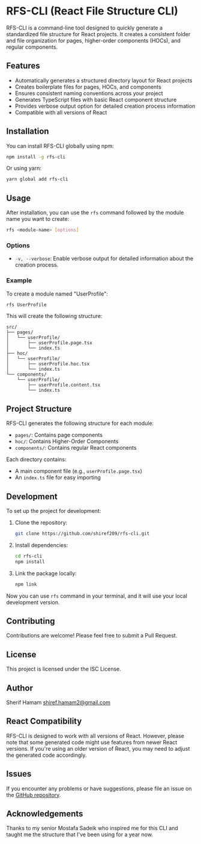 # RFS-CLI (React File Structure CLI)

RFS-CLI is a command-line tool designed to quickly generate a standardized file structure for React projects. It creates a consistent folder and file organization for pages, higher-order components (HOCs), and regular components.

## Features

- Automatically generates a structured directory layout for React projects
- Creates boilerplate files for pages, HOCs, and components
- Ensures consistent naming conventions across your project
- Generates TypeScript files with basic React component structure
- Provides verbose output option for detailed creation process information
- Compatible with all versions of React

## Installation

You can install RFS-CLI globally using npm:

```bash
npm install -g rfs-cli
```

Or using yarn:

```bash
yarn global add rfs-cli
```

## Usage

After installation, you can use the `rfs` command followed by the module name you want to create:

```bash
rfs <module-name> [options]
```

### Options

- `-v, --verbose`: Enable verbose output for detailed information about the creation process.

### Example

To create a module named "UserProfile":

```bash
rfs UserProfile
```

This will create the following structure:

```
src/
├── pages/
│   └── userProfile/
│       ├── userProfile.page.tsx
│       └── index.ts
├── hoc/
│   └── userProfile/
│       ├── userProfile.hoc.tsx
│       └── index.ts
└── components/
    └── userProfile/
        ├── userProfile.content.tsx
        └── index.ts
```

## Project Structure

RFS-CLI generates the following structure for each module:

- `pages/`: Contains page components
- `hoc/`: Contains Higher-Order Components
- `components/`: Contains regular React components

Each directory contains:

- A main component file (e.g., `userProfile.page.tsx`)
- An `index.ts` file for easy importing

## Development

To set up the project for development:

1. Clone the repository:

   ```bash
   git clone https://github.com/shiref209/rfs-cli.git
   ```

2. Install dependencies:

   ```bash
   cd rfs-cli
   npm install
   ```

3. Link the package locally:
   ```bash
   npm link
   ```

Now you can use `rfs` command in your terminal, and it will use your local development version.

## Contributing

Contributions are welcome! Please feel free to submit a Pull Request.

## License

This project is licensed under the ISC License.

## Author

Sherif Hamam <shiref.hamam2@gmail.com>

## React Compatibility

RFS-CLI is designed to work with all versions of React. However, please note that some generated code might use features from newer React versions. If you're using an older version of React, you may need to adjust the generated code accordingly.

## Issues

If you encounter any problems or have suggestions, please file an issue on the [GitHub repository](https://github.com/shiref209/rfs-cli/issues).

## Acknowledgements

Thanks to my senior Mostafa Sadeik who inspired me for this CLI and taught me the structure that I've been using for a year now.
